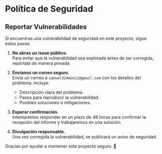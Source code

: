 # Política de Seguridad

## Reportar Vulnerabilidades

Si encuentras una vulnerabilidad de seguridad en este proyecto, sigue estos pasos:

1. **No abras un issue público.**  
   Para evitar que la vulnerabilidad sea explotada antes de ser corregida, repórtala de manera privada.

2. **Envíanos un correo seguro.**  
   Envía un correo a `samuel324moniz@gmail.com` con los detalles del problema. Incluye:
   - Descripción clara del problema.
   - Pasos para reproducir la vulnerabilidad.
   - Posibles soluciones o mitigaciones.

3. **Esperar confirmación.**  
   Intentaremos responder en un plazo de 48 horas para confirmar la recepción del informe y trabajaremos en una solución.

4. **Divulgación responsable.**  
   Una vez corregida la vulnerabilidad, se publicará un aviso de seguridad.

Gracias por ayudar a mantener este proyecto seguro. 🚀
